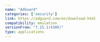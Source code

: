 ```yaml
---
name: "AdGuard"
categories: ['security']
link: https://adguard.com/en/download.html
compatibility: emulation
versionFrom: "7.15.1(4386)"
type: applications
---
```


